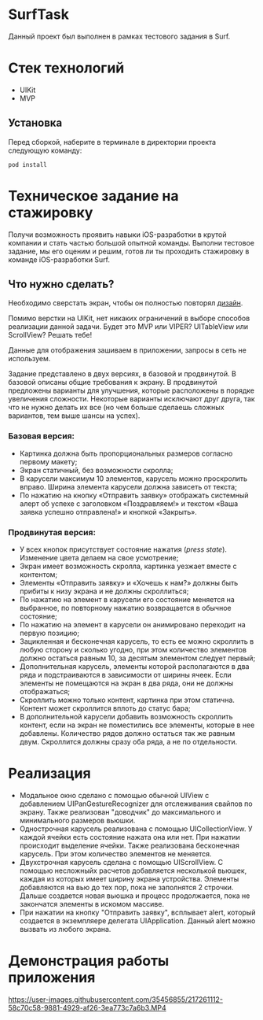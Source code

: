 # SurfTask
Данный проект был выполнен в рамках тестового задания в Surf.

# Стек технологий
* UIKit
* MVP

## Установка
Перед сборкой, наберите в терминале в директории проекта следующую команду:
```
pod install
```

# Техническое задание на стажировку

Получи возможность проявить навыки iOS-разработки в крутой компании и стать частью большой опытной команды. Выполни тестовое задание, мы его оценим и решим, готов ли ты проходить стажировку в команде iOS-разработки Surf. 

## Что нужно сделать?

Необходимо сверстать экран, чтобы он полностью повторял [дизайн](https://www.figma.com/file/S4ucVLUHYc0vLg2p1Xnart/IOS-%D1%81%D1%82%D0%B0%D0%B6%D0%B8%D1%80%D0%BE%D0%B2%D0%BA%D0%B0?node-id=45%3A77&t=N4eUtEGJu7LxSAnC-1). 

Помимо верстки на UIKit, нет никаких ограничений в выборе способов реализации данной задачи. Будет это MVP или VIPER? UITableView или ScrollView? Решать тебе! 

Данные для отображения зашиваем в приложении, запросы в сеть не используем.

Задание представлено в двух версиях, в базовой и продвинутой. В базовой описаны общие требования к экрану. В продвинутой предложены варианты для улучшения, которые расположены в порядке увеличения сложности. Некоторые варианты исключают друг друга, так что не нужно делать их все (но чем больше сделаешь сложных вариантов, тем выше шансы на успех).

### Базовая версия:

- Картинка должна быть пропорциональных размеров согласно первому макету;
- Экран статичный, без возможности скролла;
- В карусели максимум 10 элементов, карусель можно проскролить вправо. Ширина элемента карусели должна зависеть от текста;
- По нажатию на кнопку «Отправить заявку» отображать системный алерт об успехе с заголовком «Поздравляем!» и текстом «Ваша заявка успешно отправлена!» и кнопкой «Закрыть».

### Продвинутая версия:

- У всех кнопок присутствует состояние нажатия (*press state*). Изменение цвета делаем на свое усмотрение;
- Экран имеет возможность скролла, картинка уезжает вместе с контентом;
- Элементы «Отправить заявку» и «Хочешь к нам?» должны быть прибиты к низу экрана и не должны скроллиться;
- По нажатию на элемент в карусели его состояние меняется на выбранное, по повторному нажатию возвращается в обычное состояние;
- По нажатию на элемент в карусели он анимировано переходит на первую позицию;
- Зацикленная и бесконечная карусель, то есть ее можно скроллить в любую сторону и сколько угодно, при этом количество элементов должно остаться равным 10, за десятым элементом следует первый;
- Дополнительная карусель, элементы которой располагаются в два ряда и подстраиваются в зависимости от ширины ячеек. Если элементы не помещаются на экран в два ряда, они не должны отображаться;
- Скроллить можно только контент, картинка при этом статична. Контент может скроллится вплоть до статус бара;
- В дополнительной карусели добавить возможность скроллить контент, если на экран не поместились все элементы, которые в нее добавлены. Количество рядов должно остаться так же равным двум. Скроллится должны сразу оба ряда, а не по отдельности.

# Реализация
* Модальное окно сделано с помощью обычной UIView с добавлением UIPanGestureRecognizer для отслеживания свайпов по экрану. Также реализован "доводчик" до максимального и минимального размеров вьюшки.
* Однострочная карусель реализована с помощью UICollectionView. У каждой ячейки есть состояние нажата она или нет. При нажатии происходит выделение ячейки. Также реализована бесконечная карусель. При этом количество элементов не меняется.
* Двухстрочная карусель сделана с помощью UIScrollView. С помощью несложныйх расчетов добавляется несколькой вьюшек, каждая из которых имеет ширину экрана устройства. Элементы добавляются на вью до тех пор, пока не заполнятся 2 строчки. Дальше создается новая вьюшка и процесс продолжается, пока не закончатся элементы в искомом массиве.
* При нажатии на кнопку "Отправить заявку", всплывает alert, который создается в экземпляере делегата UIApplication. Данный alert можно вызвать из любого экрана.

# Демонстрация работы приложения

https://user-images.githubusercontent.com/35456855/217261112-58c70c58-9881-4929-af26-3ea773c7a6b3.MP4
